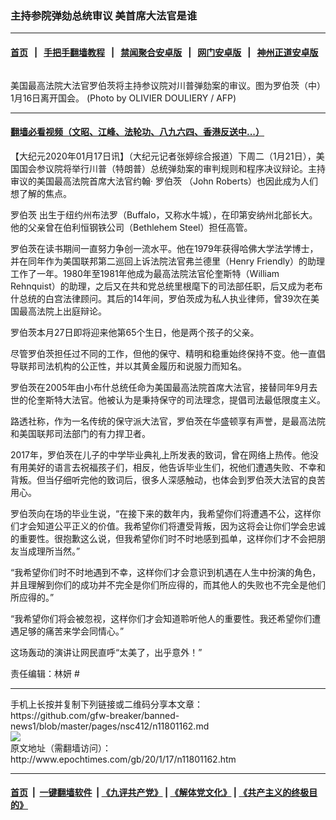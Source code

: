 ### 主持参院弹劾总统审议 美首席大法官是谁
------------------------

#### [首页](https://github.com/gfw-breaker/banned-news1/blob/master/README.md) &nbsp;&nbsp;|&nbsp;&nbsp; [手把手翻墙教程](https://github.com/gfw-breaker/guides/wiki) &nbsp;&nbsp;|&nbsp;&nbsp; [禁闻聚合安卓版](https://github.com/gfw-breaker/bn-android) &nbsp;&nbsp;|&nbsp;&nbsp; [网门安卓版](https://github.com/oGate2/oGate) &nbsp;&nbsp;|&nbsp;&nbsp; [神州正道安卓版](https://github.com/SzzdOgate/update) 



<div><img alt="" class="aligncenter wp-post-image" src="http://i.epochtimes.com/assets/uploads/2020/01/000_1NS7DF-600x400.jpg"/>
<div class="red16 caption">
 <p>
  美国最高法院大法官罗伯茨将主持参议院对川普弹劾案的审议。图为罗伯茨（中）1月16日离开国会。 (Photo by OLIVIER DOULIERY / AFP)
 </p>
</div>
</div><hr/>

#### [翻墙必看视频（文昭、江峰、法轮功、八九六四、香港反送中...）](http://167.172.214.107/home.html)

<div><p>
 【大纪元2020年01月17日讯】（大纪元记者张婷综合报道）下周二（1月21日），美国国会参议院将举行川普（特朗普）总统弹劾案的审判规则和程序决议辩论。主持审议的美国最高法院首席大法官约翰‧
 <ok href="http://www.epochtimes.com/gb/tag/%E7%BD%97%E4%BC%AF%E8%8C%A8.html">
  罗伯茨
 </ok>
 （John Roberts）也因此成为人们想了解的焦点。
</p>
<p>
 <ok href="http://www.epochtimes.com/gb/tag/%E7%BD%97%E4%BC%AF%E8%8C%A8.html">
  罗伯茨
 </ok>
 出生于纽约州布法罗（Buffalo，又称水牛城），在印第安纳州北部长大。他的父亲曾在伯利恒钢铁公司（Bethlehem Steel）担任高管。
</p>
<p>
 罗伯茨在读书期间一直努力争创一流水平。他在1979年获得哈佛大学法学博士，并在同年作为美国联邦第二巡回上诉法院法官弗兰德里（Henry Friendly）的助理工作了一年。1980年至1981年他成为最高法院法官伦奎斯特（William Rehnquist）的助理，之后又在共和党总统里根麾下的司法部任职，后又成为老布什总统的白宫法律顾问。其后的14年间，罗伯茨成为私人执业律师，曾39次在美国最高法院上出庭辩论。
</p>
<p>
 罗伯茨本月27日即将迎来他第65个生日，他是两个孩子的父亲。
</p>
<p>
 尽管罗伯茨担任过不同的工作，但他的保守、精明和稳重始终保持不变。他一直倡导联邦司法机构的公正性，并以其黄金履历和说服力而知名。
</p>
<p>
 罗伯茨在2005年由小布什总统任命为美国最高法院首席大法官，接替同年9月去世的伦奎斯特大法官。他被认为是秉持保守的司法理念，提倡司法最低限度主义。
</p>
<p>
 路透社称，作为一名传统的保守派大法官，罗伯茨在华盛顿享有声誉，是最高法院和美国联邦司法部门的有力捍卫者。
</p>
<p>
 2017年，罗伯茨在儿子的中学毕业典礼上所发表的致词，曾在网络上热传。他没有用美好的语言去祝福孩子们，相反，他告诉毕业生们，祝他们遭遇失败、不幸和背叛。但当仔细听完他的致词后，很多人深感触动，也体会到罗伯茨大法官的良苦用心。
</p>
<p>
 罗伯茨向在场的毕业生说，“在接下来的数年内，我希望你们将遭遇不公，这样你们才会知道公平正义的价值。我希望你们将遭受背叛，因为这将会让你们学会忠诚的重要性。很抱歉这么说，但我希望你们时不时地感到孤单，这样你们才不会把朋友当成理所当然。”
</p>
<p>
 “我希望你们时不时地遇到不幸，这样你们才会意识到机遇在人生中扮演的角色，并且理解到你们的成功并不完全是你们所应得的，而其他人的失败也不完全是他们所应得的。”
</p>
<p>
 “我希望你们将会被忽视，这样你们才会知道聆听他人的重要性。我还希望你们遭遇足够的痛苦来学会同情心。”
</p>
<p>
 这场轰动的演讲让网民直呼“太美了，出乎意外！”
</p>
<p>
 责任编辑：林妍 #
</p>
</div>
<hr/>
手机上长按并复制下列链接或二维码分享本文章：<br/>
https://github.com/gfw-breaker/banned-news1/blob/master/pages/nsc412/n11801162.md <br/>
<a href='https://github.com/gfw-breaker/banned-news1/blob/master/pages/nsc412/n11801162.md'><img src='https://github.com/gfw-breaker/banned-news1/blob/master/pages/nsc412/n11801162.md.png'/></a> <br/>
原文地址（需翻墙访问）：http://www.epochtimes.com/gb/20/1/17/n11801162.htm


------------------------
#### [首页](https://github.com/gfw-breaker/banned-news1/blob/master/README.md) &nbsp;|&nbsp; [一键翻墙软件](https://github.com/gfw-breaker/nogfw/blob/master/README.md) &nbsp;| [《九评共产党》](https://github.com/gfw-breaker/9ping.md/blob/master/README.md#九评之一评共产党是什么) | [《解体党文化》](https://github.com/gfw-breaker/jtdwh.md/blob/master/README.md) | [《共产主义的终极目的》](https://github.com/gfw-breaker/gczydzjmd.md/blob/master/README.md)


<img src='http://gfw-breaker.win/banned-news/pages/nsc412/n11801162.md' width='0px' height='0px'/>